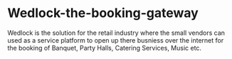 # Wedlock-the-booking-gateway
Wedlock is the solution for the retail industry where the small vendors can used as a service platform to open up there busniess over the internet for the booking of Banquet, Party Halls, Catering Services, Music etc.
